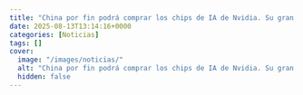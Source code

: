 ```yaml
---
title: "China por fin podrá comprar los chips de IA de Nvidia. Su gran miedo - que EEUU haya incluido un 'botón' para apagarlos a distancia"
date: 2025-08-13T13:14:16+0000
categories: [Noticias]
tags: []
cover:
  image: "/images/noticias/"
  alt: "China por fin podrá comprar los chips de IA de Nvidia. Su gran miedo - que EEUU haya incluido un 'botón' para apagarlos a distancia"
  hidden: false
---
```



